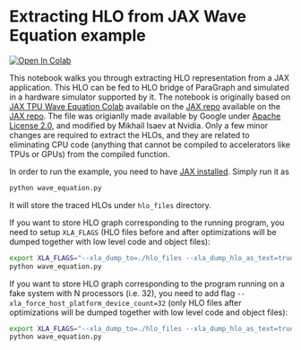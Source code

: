 # Extracting HLO from JAX Wave Equation example

<a href="https://colab.research.google.com/drive/158HjHaxfYZ0gkO0PgyHFtduGB_Z6pcNG" ><img src="https://colab.research.google.com/assets/colab-badge.svg" alt="Open In Colab"/></a>

This notebook walks you through extracting HLO representation from a JAX application. This HLO can be fed to HLO bridge of ParaGraph and simulated in a hardware simulator supported by it. The notebook is originally based on [JAX TPU Wave Equation Colab](https://colab.research.google.com/github/google/jax/blob/master/cloud_tpu_colabs/Wave_Equation.ipynb) available on the [JAX repo](https://github.com/google/jax/blob/85796cc7e3430536a68df72f7d60b0504787e235/cloud_tpu_colabs/Wave_Equation.ipynb) available on the [JAX repo](https://github.com/google/jax/tree/85796cc7e3430536a68df72f7d60b0504787e235/cloud_tpu_colabs). The file was origianlly made available by Google under [Apache License 2.0](https://github.com/google/jax/blob/85796cc7e3430536a68df72f7d60b0504787e235/LICENSE), and modified by Mikhail Isaev at Nvidia. Only a few minor changes are required to extract the HLOs, and they are related to eliminating CPU code (anything that cannot be compiled to accelerators like TPUs or GPUs) from the compiled function.

In order to run the example, you need to have [JAX installed](https://github.com/google/jax#installation). Simply run it as 
```bash
python wave_equation.py
```
It will store the traced HLOs under `hlo_files` directory.

If you want to store HLO graph corresponding to the running program, you need to setup `XLA_FLAGS` (HLO files before and after optimizations will be dumped together with low level code and object files):
```bash
export XLA_FLAGS="--xla_dump_to=./hlo_files --xla_dump_hlo_as_text=true "
python wave_equation.py
```

If you want to store HLO graph corresponding to the program running on a fake system with N processors (i.e. 32), you need to add flag `--xla_force_host_platform_device_count=32` (only HLO files after optimizations will be dumped together with low level code and object files):
```bash
export XLA_FLAGS="--xla_dump_to=./hlo_files --xla_dump_hlo_as_text=true --xla_force_host_platform_device_count=32 "
python wave_equation.py
```

